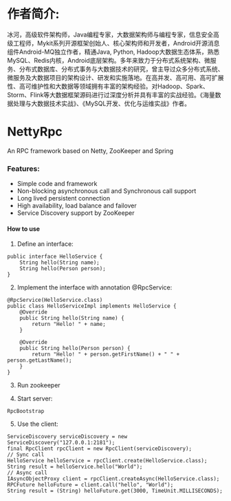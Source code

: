 # 作者简介:
冰河，高级软件架构师，Java编程专家，大数据架构师与编程专家，信息安全高级工程师，Mykit系列开源框架创始人、核心架构师和开发者，Android开源消息组件Android-MQ独立作者，精通Java, Python, Hadoop大数据生态体系，熟悉MySQL、Redis内核，Android底层架构。多年来致力于分布式系统架构、微服务、分布式数据库、分布式事务与大数据技术的研究，曾主导过众多分布式系统、微服务及大数据项目的架构设计、研发和实施落地。在高并发、高可用、高可扩展性、高可维护性和大数据等领域拥有丰富的架构经验。对Hadoop、Spark、Storm、Flink等大数据框架源码进行过深度分析并具有丰富的实战经验。《海量数据处理与大数据技术实战》、《MySQL开发、优化与运维实战》作者。

# NettyRpc
An RPC framework based on Netty, ZooKeeper and Spring  

### Features:
* Simple code and framework
* Non-blocking asynchronous call and Synchronous call support
* Long lived persistent connection
* High availability, load balance and failover
* Service Discovery support by ZooKeeper

#### How to use
1. Define an interface:

```
public interface HelloService { 
	String hello(String name); 
	String hello(Person person);
}
```

2. Implement the interface with annotation @RpcService:

```
@RpcService(HelloService.class)
public class HelloServiceImpl implements HelloService {
	@Override
	public String hello(String name) {
		return "Hello! " + name;
	}

	@Override
	public String hello(Person person) {
		return "Hello! " + person.getFirstName() + " " + person.getLastName();
	}
}
```

3. Run zookeeper

4. Start server:
```
RpcBootstrap
```
		
5. Use the client:
 
```
ServiceDiscovery serviceDiscovery = new ServiceDiscovery("127.0.0.1:2181");
final RpcClient rpcClient = new RpcClient(serviceDiscovery);
// Sync call
HelloService helloService = rpcClient.create(HelloService.class);
String result = helloService.hello("World");
// Async call
IAsyncObjectProxy client = rpcClient.createAsync(HelloService.class);
RPCFuture helloFuture = client.call("hello", "World");
String result = (String) helloFuture.get(3000, TimeUnit.MILLISECONDS);
```
